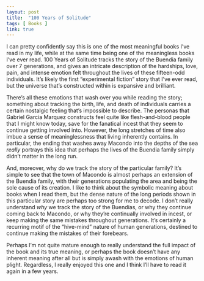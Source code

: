 ```yaml
---
layout: post
title:  "100 Years of Solitude"
tags: [ Books ]
link: true
---
```


I can pretty confidently say this is one of the most meaningful books I’ve read in my life, while at the same time being one of the meaningless books I’ve ever read. 100 Years of Solitude tracks the story of the Buendia family over 7 generations, and gives an intricate description of the hardships, love, pain, and intense emotion felt throughout the lives of these fifteen-odd individuals. It’s likely the first “experimental fiction” story that I’ve ever read, but the universe that’s constructed within is expansive and brilliant.

There’s all these emotions that wash over you while reading the story; something about tracking the birth, life, and death of individuals carries a certain nostalgic feeling that’s impossible to describe. The personas that Gabriel Garcia Marquez constructs feel quite like flesh-and-blood people that I might know today, save for the fanatical incest that they seem to continue getting involved into. However, the long stretches of time also imbue a sense of meaninglessness that living inherently contains. In particular, the ending that washes away Macondo into the depths of the sea *really* portrays this idea that perhaps the lives of the Buendia family simply didn’t matter in the long run.

And, moreover, why do we track the story of the particular family? It’s simple to see that the town of Macondo is almost perhaps an extension of the Buendia family, with their generations populating the area and being the sole cause of its creation. I like to think about the symbolic meaning about books when I read them, but the dense nature of the long periods shown in this particular story are perhaps too strong for me to decode. I don’t really understand *why* we track the story of the Buendias, or why they continue coming back to Macondo, or why they’re continually involved in incest, or keep making the same mistakes throughout generations. It’s certainly a recurring motif of the “hive-mind” nature of human generations, destined to continue making the mistakes of their forebears.

Perhaps I’m not quite mature enough to really understand the full impact of the book and its true meaning, or perhaps the book doesn’t have any inherent meaning after all but is simply awash with the emotions of human plight. Regardless, I really enjoyed this one and I think I’ll have to read it again in a few years.